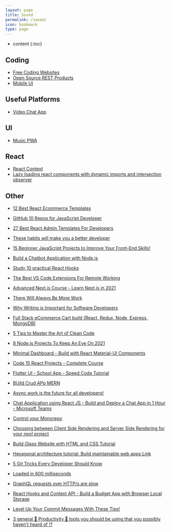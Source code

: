 ```yaml
---
layout: page
title: Saved
permalink: /saved/
icon: bookmark
type: page
---
```


* content
{:toc}

## Coding

* [Free Coding Websites](https://www.freecodecamp.org/news/coding-websites-where-you-can-learn-how-to-code-for-free/)
* [Open Source REST Products](https://dev.to/sm0ke/free-api-servers-open-source-rest-products-3nfm)
* [Mobile UI](https://www.ionicfirebaseapp.com/products/readymade-grocery-online-store)

## Useful Platforms

* [Video Chat App](https://chat.1410inc.xyz/?room=Room_One_p2qxkcihjxn)

## UI

* [Music PWA](https://www.biobutterfly.com/wp-content/themes/musicapp/pages/index.html/)

## React

* [React Context](https://www.freecodecamp.org/news/react-context-for-beginners/)
* [Lazy loading react components with dynamic imports and intersection observer](https://dev.to/sidv93/lazy-loading-react-components-with-dynamic-imports-and-intersection-observer-24mh)

## Other
* [12 Best React Ecommerce Templates](https://l.facebook.com/l.php?u=https%3A%2F%2Fmorioh.com%2Fp%2F2b6138e008ee%3Ffbclid%3DIwAR1lXDYUqkuDOshy5gRrVa98p0Ej2ShgQqieaTLGal18mkxZJBQges5Mr0I&h=AT29VnPUIsMg0OnE7UzQ084kfGMO97qoe3ykQ8K30VGvO1KJZNDErhMWorAsTxARZKDPI2brLgQTVkIuwNK2foDa9CAkMcpfMf9mRqQbMPlTb75h4bVtU8uhFOT3u4lX5IR4)
* [GitHub 10 Repos for JavaScript Developer](https://l.facebook.com/l.php?u=https%3A%2F%2Fdev.to%2Fsuprabhasupi%2Fgithub-10-repo-for-javascript-developer-23a9%3Ffbclid%3DIwAR0mXRvS1opIWYPQBrJBCOF86Zo864XKmQHo1-exC4V1leJ0y64fVkpdK3Q&h=AT3w-MC3NCCWJgoBafKHQrF-eV2kbCpZsWaJtfgcwBW1qoWcX6avxi7gmHHBU-LRdhKo8HLRZdYRhhMId-kKHCFRZXFxWlGfxTpQzFNin4Nrzxw5pyHjEJTY-NS6XLTe_olY)
* [27 Best React Admin Templates For Developers](https://l.facebook.com/l.php?u=https%3A%2F%2Fmorioh.com%2Fp%2Fb44ccd92cc93%3Ffbclid%3DIwAR3cpz5rE03374gsh95dtpjMp1YnGj2Rzwcsjfwpf-feNbbBBBSwxORG7Ig&h=AT2XSFci16vP8heN51tWF-nXVqdbeCQMzahgyzFVzYtaeTggk3v1L_7vkjo67QoFQV2Uw4nhrMqewMvoM-hpyFT-OjJTNkmqktRdmCTY6VTaxlpjPso1QY3jg11p9nb89FvR)
* [These habits will make you a better developer](https://l.facebook.com/l.php?u=https%3A%2F%2Fdev.to%2Fbk_973%2Fthese-habits-will-make-you-a-better-developer-4gl7%3Ffbclid%3DIwAR3PX6wsPdWl7sid-7bbp3-Dn1-NnrEIxtejGh7DawEGGMwzfOLCQphTGio&h=AT16HW0Is0109oIr9FoZYiLKQuCqcoMe-d4WIcG6gCLp5fLxq6mYw4mU9toupFyYwCDcuQJrkZkGOmlG2MIOrouPJF7Jv-HYtwMd_ws3r08MKjBAULeHn0KM8JIRFqweLeMw)
* [15 Beginner JavaScript Projects to Improve Your Front-End Skills!](https://l.facebook.com/l.php?u=https%3A%2F%2Fdev.to%2Fcodefoxx%2F15-beginner-javascript-projects-to-improve-your-front-end-skills-5bcj%3Ffbclid%3DIwAR2s5vE092P63eApcYJOft225gfTxGCbaOoAPBK94-ueD87sUcJH9RB9FDo&h=AT2I8Zqv242jvPUllTRf7LMimLtQzOkLaYTuYC5v1Pkk9jVN1QrPMep2Z5qtEhXGflj_wO5dJv7sntidm9V1-wkkku-fNIhQ5IHOybhnFE50GdrGXv2kHjnC9zFM-vy4hYcD)
* [Build a Chatbot Application with Node.js](https://l.facebook.com/l.php?u=https%3A%2F%2Fmorioh.com%2Fp%2Fcb359e0e7b19%3Ffbclid%3DIwAR3aWZn5V64IpiWlhbAmIRrjnRjtn1HfiWHM-YQaO4ZMw2hw2S2kgNar5v4&h=AT3KM1x6aM59aLvZzacu-CKXCXlMIQoatD8YdoxV6XNQ9vpGH5XFJeXy46Z0PawOeH-91EsyBu5iVCJP8Bo1MG6w5AO4ZjGL_Zfm1kuvqhkEBtWutnyWvWU2vxC1sOox4pCF)
* [Study 10 practical React Hooks](https://l.facebook.com/l.php?u=https%3A%2F%2Fmorioh.com%2Fp%2Fcaec220125c0%3Ffbclid%3DIwAR3gOiqc0ypNV1jDkIngKXHZjjwkFAjip4_bvyECqtYHVuRP_-hcQGp6a_Q&h=AT0cOmeIJvb9yzt_0IfC5McRJYKNFLm2ZiD4yJhFTZrLtvb3xPzvcSh_j41ZUYYNxNg2UvAk6gpLITObUstlZ1HegooW4dlMGqpRgDYE81kQmW9L9Bs3tSh_mHidedhnOBsh)
* [The Best VS Code Extensions For Remote Working](https://l.facebook.com/l.php?u=https%3A%2F%2Fdev.to%2Fmorrone_carlo%2Fthe-best-vs-code-extensions-for-remote-working-e8e%3Ffbclid%3DIwAR1T2j4_5sEU8Zjac61uN525gDCSosUezQdOuZF1CGPyne4JWI-xZQS-Xms&h=AT3LgmmynIET1xgL0KZZSVNfDhI_euEbLiW6jsfIYixIRyaD758x5LgVGqb5JkLIT_3UKciTzOIr53I386Dw39fYNgobgW_4i-VvJlbw63yXMblh9mlO6kXxfJErWOImKT4H)
* [Advanced Next.js Course - Learn Next.js in 2021](https://l.facebook.com/l.php?u=https%3A%2F%2Fmorioh.com%2Fp%2F3d40d4580a81%3Ffbclid%3DIwAR3gOiqc0ypNV1jDkIngKXHZjjwkFAjip4_bvyECqtYHVuRP_-hcQGp6a_Q&h=AT2UOs_26g_RdxfqGJluCoft0S72AsX20JfZK1-da7ckSeOaWIcqz_-He-GgOBbyFoge6agTROFlubI05MOJtz0h-o4qF7MNtjrCOqogLfYFFbpR2J525L5vYOnZtfBcz4qO)
* [There Will Always Be More Work](https://l.facebook.com/l.php?u=https%3A%2F%2Fdev.to%2Fthawkin3%2Fthere-will-always-be-more-work-22pf%3Ffbclid%3DIwAR2aAocE_gRznqsZiu8fiixwSbdPfBAXHwH6E4m3qZU7vFgJDHrZqacjxa0&h=AT0zc91RDwMK6zcsfkdEqEW4IEAE75JMHWz49qG2WeTlN6vaSFJU0t_nmqLHeTDbkPl8qXg6XydhlBMPWRVN9sok-dvjGFslCT3WXyvy-uF0VulWGI63faeNfT6Aa2R6jY3N)
* [Why Writing is Important for Software Developers](https://l.facebook.com/l.php?u=https%3A%2F%2Fdev.to%2Fhowtocode_io%2Fwhy-writing-is-important-for-software-developers-365l%3Ffbclid%3DIwAR0dtJZ0UtdzvirOfhU3_SHrgYJFs9UZ7euAFSFXcJNjjzOS8ZZPfFnOp9Y&h=AT2fkcN7AH5gxb1Ak19qyM6bhSoZ9XfTEsU46Juv4XwrIJY-1x2sh2lS8vlhdfBMfkth6hkb7DKWRtKlnoJ20m0FIQeIaZ5CK7GSkmw0zQiFG4-3SyvlpGlCfP7Ta1Uds97M)
* [Full Stack eCommerce Cart build (React, Redux, Node, Express, MongoDB)](https://l.facebook.com/l.php?u=https%3A%2F%2Fmorioh.com%2Fp%2Fe3184a7896d5%3Ffbclid%3DIwAR1Z8_NAYNfqdIhx_hSps8cwY3lW6XHYlED8HCUytMJTUgjmfKceYGzNSvo&h=AT1jbKD1jjRkgx-NFwPKEmHRG-9QVqEb3aweO4_rQ6XmeYjKtWsWGXwbj5E4e-JtYq1h2sWlAHvEOcAas3k_fxwkaOPW5WeCwYnfZ9l67U9u1TMhwwxty-0t-4CKev1RwRdW)
* [5 Tips to Master the Art of Clean Code](https://l.facebook.com/l.php?u=https%3A%2F%2Fdev.to%2Fruppysuppy%2F5-tips-to-master-the-art-of-clean-code-57b6%3Ffbclid%3DIwAR1T2j4_5sEU8Zjac61uN525gDCSosUezQdOuZF1CGPyne4JWI-xZQS-Xms&h=AT1jhscjqnUkG45O0dyybEK7OHlcsJ_r4e9M7qP-dH4hrdyRVpfhguzRwH5AZf3roXjocCtVhT3wcs--wZSHcDeYGRLsjbnS8TUgybbBM-QgmKvcOc2Ma5Gn1fFlVwbHrhLF)
* [8 Node.js Projects To Keep An Eye On 2021](https://l.facebook.com/l.php?u=https%3A%2F%2Fmorioh.com%2Fp%2Ff122a5fe6239%3Ffbclid%3DIwAR1NDwlaziQWL8Q1u1umeWbpgmroYqzAKWcgnpXBdZ7w4vZmNLDP-34rlvg&h=AT0riXBUMgDXOdW7MBjR8zk-_3hXZc19WaqK6oPgI7rPo3_aS0z52PfVXSdrnNSH4CCJ1F3SN9rD1O9H13wgOgXzgiok0Zb_QjE_W9pROIR1r9UUk5hdQX3SgZfqdzIFnIUb)
* [Minimal Dashboard - Build with React Material-UI Components](https://l.facebook.com/l.php?u=https%3A%2F%2Fmorioh.com%2Fp%2F61df232e568b%3Ffbclid%3DIwAR3fhsstQLejUCpsLMPp1Wap3Wx14oE1V7kq78xsjoNHH7HeMRA6fvoo538&h=AT2w9IQ_iU4TpWM_BOVnGsiiZjVaxauQ7MEczWXy_BRyp0pdRAqP-aFOwmKu7h61GHOuFckvkK4mOIJfFcVzFzXbFySxcHYBNc2vnlNPthrRaIvNyFY_IF1KCAyUK28YgUqI)
* [Code 15 React Projects - Complete Course](https://l.facebook.com/l.php?u=https%3A%2F%2Fmorioh.com%2Fp%2Ff8ec7bd0e16f%3Ffbclid%3DIwAR057hD11OkdweX1Ngw8LnaITyEBvNhG_vF5ddiECQvsXNNQvzNnvZ6NvC4&h=AT3bx00GvtnIdGt4uB3a5MOQLWooN_kGGARfT6e14CJksWlXQbmhgoMQP6kdGNCVNPIEwKGdvbf1kBVS9RshMegcVejdyTo6p1qunSTfthRhGmB9NJ3mXQwCKg38B6KpAuzW)
* [Flutter UI - School App - Speed Code Tutorial](https://l.facebook.com/l.php?u=https%3A%2F%2Fmorioh.com%2Fp%2Fc83f21b1a709%3Ffbclid%3DIwAR2v-k36u1sbOQtQN44NdEW_Q7d3_MzJDqLjVy5ZQoOQ6budhPgOtVl_Ejs&h=AT1ce4FLvz2dRxe2XFTk25VFx7bSfZZb2_SqjrzKIvzuKMLldHWB5V5dY6N5EzaKwsWG0o0fKxO1-BSL1J4S-GQEpSQ6Sh2QZx2I5NMRJAItNgRGeQEmjjvigOUUzrlN6nup)
* [BUild Crud APp MERN](https://l.facebook.com/l.php?u=https%3A%2F%2Fmorioh.com%2Fp%2Fc55ecb7099d3%3Ffbclid%3DIwAR3nTh1m_JZcofSLq_ng7ML-LVe1ynRMTcUSgTSnAEO2T4ET9B41XP444oQ&h=AT0Yj1suTDOY8BC-aqRxb-bKt01eT5R0yfzB89shRwKvwKWVY406qPolVLYZrlyznigEPdPDrT5Op_lq-6e6nTM68pwboxjk_4swoDnqhV4h_VXo03Ze8ydE2kEzwx5-p9AY)
* [Async work is the future for all developers!](https://l.facebook.com/l.php?u=https%3A%2F%2Fdev.to%2Ftyaga001%2Fasync-work-is-the-future-for-all-developers-14d3%3Ffbclid%3DIwAR2aAocE_gRznqsZiu8fiixwSbdPfBAXHwH6E4m3qZU7vFgJDHrZqacjxa0&h=AT2hbNNf3UQZEMeDa5fNAF9peA3sMmmeP0kBHtHRvku0NQ6w7y3p-e5leNdNt_ypcMmZxFuQEQRmHQOPCW_s0Bt3OKcmnMa2a5uhgntXqY-jsUPCCeHJB4gy6konIMe9dA5O)
* [Chat Application using React JS - Build and Deploy a Chat App in 1 Hour - Microsoft Teams](https://l.facebook.com/l.php?u=https%3A%2F%2Fmorioh.com%2Fp%2F20fe6497c8af%3Ffbclid%3DIwAR3bWM_8R5dFiiod5UwL04ksFWvt0kyGCJS_FXrIJ-ZM-7VkR7adclXFf_k&h=AT29fhF8s0nAeJSW8lSBm4UO_xERwTuq8zeExN0j-3Gtx5mU0okTMpiDCJCAXdvmUjwDh-PsVTVTuwaNU8hqi_Dsg_k_E_SN4IoCJM1GigT27gvCL4U5Qq63GX3V80PtePPx)
* [Control your Monorepo](https://l.facebook.com/l.php?u=https%3A%2F%2Fdev.to%2Fskona27%2Fcontrol-your-monorepo-2ka6%3Ffbclid%3DIwAR057hD11OkdweX1Ngw8LnaITyEBvNhG_vF5ddiECQvsXNNQvzNnvZ6NvC4&h=AT2teVs2ljK0CGr8_SzenfXt-9snBM8NwE0IhGVKtc6hkDE3XGA39_xb--BdyTZ7fCThhSycHQdw0_pMLlQlKpZDZcPnmAfPFOBTodtzK4s89jMxeXo8VVRrJzpotoSkPV5U)






* [Choosing between Client Side Rendering and Server Side Rendering for your *next* project](https://l.facebook.com/l.php?u=https%3A%2F%2Fdev.to%2Faryanchopra%2Fchoosing-between-client-side-rendering-and-server-side-rendering-for-your-next-project-286g%3Ffbclid%3DIwAR324UNDEX6-WwbTR-HA6c8Z6kONc9nhPvwrpYXgL0xUuvfYtCb1Gsoj_vI&h=AT2cfvmQIU4AeuMogbq3Mt1UQbCsHMjsp15lwvLfgeZttsJsq51h-qqRKQIwJRXoINH3F3O7qx-6YeUM0cv_OYFyql0zH-kpYFix5zz9-4NZat-Mz83d1rdQGr-rUwSqodrz)
* [Build Glass Website with HTML and CSS Tutorial](https://l.facebook.com/l.php?u=https%3A%2F%2Fmorioh.com%2Fp%2Ff58217b79820%3Ffbclid%3DIwAR24T0_LWFgFl6S6Kafy3sKTBiHRVdYOtpAgp49S67nvtGtX-hyAw_OUrtA&h=AT1tBWGxJ2-1SD7kEeSoWpZ37LrnpXsl_SK5kevAPVxzOo-CMuKx4qxnh_NaazTZJ2Unu0DwC1rwRC_s8AK5z5UbRUcB9sfxHje4DjiO9XTUoZLz99siPCwOzIDj20pyT9fN)
* [Hexagonal architecture tutorial: Build maintainable web apps
Link](https://l.facebook.com/l.php?u=https%3A%2F%2Fdev.to%2Feducative%2Fhexagonal-architecture-tutorial-build-maintainable-web-apps-5gab%3Ffbclid%3DIwAR3hIQZI5P-4AXOfCNMfbVHzmN8q_0k7JOG0925bPwaeyV8wbvmTjX196Lc&h=AT08FbQDD9ZJRPlhl1oXhsz9zeH8qagKB8lrMnicVasEh0uCATorWkRnaRZ9vOJbZkKXilrSxiGVoZoCH5ryn_Dy-NQI9uOc2jLN8inRpfCwqBvrOvcNliX9NSdKM5BEGcHY)
* [5 Git Tricks Every Developer Should Know](https://l.facebook.com/l.php?u=https%3A%2F%2Fdev.to%2Fshadid12%2F5-git-tricks-every-developer-should-know-1201%3Ffbclid%3DIwAR2Djrz0tgmR2I5yD_5vOwkfQswHM8Abfs9y37_f2ajiWPc18r0Dx4i6sAU&h=AT1KCXd7hJmR-D4KWMvmflH7d5tW3DiXHL8gpsBQfC-HszQHvUH4b_7ELH-Ar53Su7bvWNa0QbzER39hBxKv2I2DGfVOL3VFKVnIkDdUWilRVYL5ZKP4x_U3o7Ze-lgWf9Kr)
* [Loaded in 600 milliseconds](https://l.facebook.com/l.php?u=https%3A%2F%2Fdev.to%2Fcindreta%2Floaded-in-600-milliseconds-5daf%3Ffbclid%3DIwAR0pMWOdZZ_UIc-7E_4LK1-o4zxXHNwG9R9vkYDtgm0gMYJ-9QuNfDx17Uw&h=AT28cjumbZZGAXhaUjwOJVZQ6Bpaj9It_G-jYQxTafn2wBAlyjMUw-WjuXGW-n0ih3Ihneren0drKLBUvOlxnWvEqcHIO_dul1BQ-uOl-97xbnUtix-RH-aNgugmnqUt3KXo)
* [GraphQL requests over HTTP/s are slow](https://l.facebook.com/l.php?u=https%3A%2F%2Fdev.to%2Fandyrichardsonn%2Fgraphql-requests-over-http-s-are-slow-d1p%3Ffbclid%3DIwAR2Djrz0tgmR2I5yD_5vOwkfQswHM8Abfs9y37_f2ajiWPc18r0Dx4i6sAU&h=AT1O8y5SKdfi6ZQJJ097ejHSpDDcyp8Yu0RVlzApxz4Gdfu2tS3tU1hdyt3OAiCpo2XTcoekorMP5-YEUUH4o5QsrwIRBNJ2O5ZxRVVH9AR3XLU8OJuDODP0h7lN8mgESwUR)
* [React Hooks and Context API - Build a Budget App with Browser Local Storage](https://l.facebook.com/l.php?u=https%3A%2F%2Fmorioh.com%2Fp%2F0a5dcd24e76d%3Ffbclid%3DIwAR0soaFiPu8qVKpk13wOwjc5lqnSYZLmHziGEvuo5w-g0ec6xNxfMcFe_Ww&h=AT0_3RwSHu2S6ltDt0YBFjH_Zyiq4ErvOQg4bAfLSa-me6FXhDL29SY6hQE5DDFV6AD6zfTCU8cQOgjgcb4oDVAumPCOnvGDFdNHR-WSXs_CMW5Kcg_MmuSuhc4OL9ZRXwOI)
* [Level Up Your Commit Messages With These Tips!](https://l.facebook.com/l.php?u=https%3A%2F%2Fdev.to%2Fakashshyam%2Flevel-up-your-commit-messages-with-these-tips-34d6%3Ffbclid%3DIwAR0mZEGQzLAXQFCOMD6eT5OWfcjxwrO2XPdLoZDNckq8p-1xWQXAVnh8lAM&h=AT0eTLBX4tWoJRLxFLv7sMxLHOlrW5xhcuPOKTB1YDwSxHiR4K3gxYT_2_A8x7fcGEZ6xF-ZQxWV6WE8INMMXcF_s1w3p9QHNoG5WCbGIV7nL69DUHls4y3tNTQ1GkL5QlhA)
* [3 general 🚀 Productivity 🚀 tools you should be using that you possibly haven't heard of ⁉](https://l.facebook.com/l.php?u=https%3A%2F%2Fdev.to%2Finhuofficial%2F3-general-productivity-tools-you-should-be-using-that-you-possibly-haven-t-heard-of-1h9j%3Ffbclid%3DIwAR2oAm1UZGJogAdDh_yuZ_lwZvOfTvsiPfBNsxo0ynIwlcOeHyoJu5ePpDI&h=AT3QnwPt2fNYlYHtUn8o1YwZreXezjaKKvWUbZNId3JeDsRBMC8gGzBR3H7BmSq7q8rJSdtY7Ui1rr8nMbrM78YLqlp2VK_3ey_-_WdXcR_NbUCndOXjuclWgnblsh5JgHwH)




